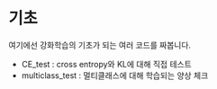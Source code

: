 # 기초

여기에선 강화학습의 기초가 되는 여러 코드를 짜봅니다.

- CE_test : cross entropy와 KL에 대해 직접 테스트
- multiclass_test : 멀티클래스에 대해 학습되는 양상 체크